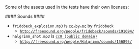 
Some of the assets used in the tests have their own licenses:

#### Sounds ####

* `fridobeck_explosion.mp3` is [`cc-by-nc`](http://creativecommons.org/licenses/by-nc/3.0/) by `fridobeck`
  * [`http://freesound.org/people/fridobeck/sounds/191694/`](http://freesound.org/people/fridobeck/sounds/191694/)
* `halgrimm_shot.mp3` is [`cc0 (public domain)`](http://creativecommons.org/publicdomain/zero/1.0/)
  * [`http://freesound.org/people/Halgrimm/sounds/156895/`](http://freesound.org/people/Halgrimm/sounds/156895/)
